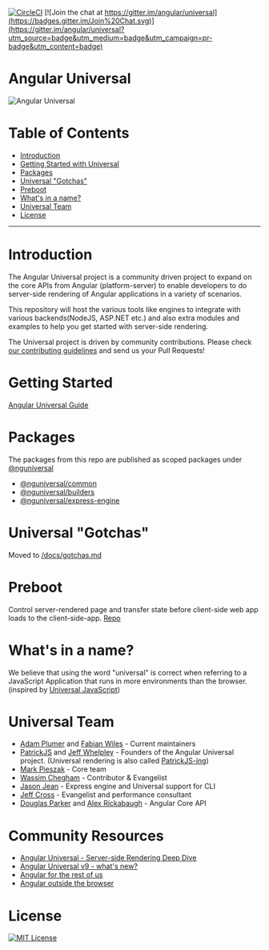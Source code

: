 [![CircleCI](https://circleci.com/gh/angular/universal/tree/main.svg?style=shield)](https://circleci.com/gh/angular/universal/tree/main)
[![Join the chat at https://gitter.im/angular/universal](https://badges.gitter.im/Join%20Chat.svg)](https://gitter.im/angular/universal?utm_source=badge&utm_medium=badge&utm_campaign=pr-badge&utm_content=badge)

# Angular Universal

![Angular Universal](https://angular.io/generated/images/marketing/concept-icons/universal.png)

# Table of Contents

- [Introduction](#introduction)
- [Getting Started with Universal](#getting-started)
- [Packages](#packages)
- [Universal "Gotchas"](#universal-gotchas)
- [Preboot](#preboot)
- [What's in a name?](#whats-in-a-name)
- [Universal Team](#universal-team)
- [License](#license)

---

# Introduction

The Angular Universal project is a community driven project to expand on the core APIs from Angular (platform-server) to enable developers to do server-side rendering of Angular applications in a variety of scenarios.

This repository will host the various tools like engines to integrate with various backends(NodeJS, ASP.NET etc.) and also extra modules and examples to help you get started with server-side rendering.

The Universal project is driven by community contributions. Please check [our contributing guidelines](https://github.com/angular/universal/blob/main/CONTRIBUTING.md) and send us your Pull Requests!

# Getting Started

[Angular Universal Guide](https://angular.io/guide/universal)

# Packages

The packages from this repo are published as scoped packages under [@nguniversal](https://www.npmjs.com/search?q=%40nguniversal)

- [@nguniversal/common](/modules/common/README.md)
- [@nguniversal/builders](/modules/builders/README.md)
- [@nguniversal/express-engine](/modules/express-engine/README.md)

# Universal "Gotchas"

Moved to [/docs/gotchas.md](/docs/gotchas.md)

# Preboot

Control server-rendered page and transfer state before client-side web app loads to the client-side-app. [Repo](https://github.com/angular/preboot)

# What's in a name?

We believe that using the word "universal" is correct when referring to a JavaScript Application that runs in more environments than the browser. (inspired by [Universal JavaScript](https://medium.com/@mjackson/universal-javascript-4761051b7ae9))

# Universal Team

- [Adam Plumer](https://github.com/CaerusKaru) and [Fabian Wiles](https://github.com/Toxicable) - Current maintainers
- [PatrickJS](https://twitter.com/gdi2290) and [Jeff Whelpley](https://twitter.com/jeffwhelpley) - Founders of the Angular Universal project. (Universal rendering is also called [PatrickJS-ing](https://twitter.com/jeffbcross/status/846512930971516928))
- [Mark Pieszak](https://twitter.com/MarkPieszak) - Core team
- [Wassim Chegham](https://twitter.com/manekinekko) - Contributor & Evangelist
- [Jason Jean](https://github.com/FrozenPandaz) - Express engine and Universal support for CLI
- [Jeff Cross](https://twitter.com/jeffbcross) - Evangelist and performance consultant
- [Douglas Parker](https://github.com/dgp1130) and [Alex Rickabaugh](https://github.com/alxhub) - Angular Core API

# Community Resources

- [Angular Universal - Server-side Rendering Deep Dive](https://trilon.io/blog/angular-universal-server-side-rendering-deep-dive)
- [Angular Universal v9 - what's new?](https://trilon.io/blog/angular-universal-v9-whats-new)
- [Angular for the rest of us](https://medium.com/google-developer-experts/angular-universal-for-the-rest-of-us-922ca8bac84)
- [Angular outside the browser](http://slides.com/wassimchegham/angular2-universal#/)

# License

[![MIT License](https://img.shields.io/badge/license-MIT-blue.svg?style=flat)](/LICENSE)
